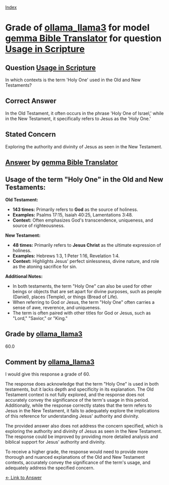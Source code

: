 
[Index](../../../../index.md)
# Grade of [ollama_llama3](../../../grading_models/ollama_llama3.md) for model [gemma Bible Translator](../../../answering_models/gemma_Bible_Translator.md) for question [Usage in Scripture](../../../questions/Usage_in_Scripture.md)

## Question [Usage in Scripture](../../../questions/Usage_in_Scripture.md)
In which contexts is the term 'Holy One' used in the Old and New Testaments?

## Correct Answer
In the Old Testament, it often occurs in the phrase 'Holy One of Israel,' while in the New Testament, it specifically refers to Jesus as the 'Holy One.'

## Stated Concern
Exploring the authority and divinity of Jesus as seen in the New Testament.

## [Answer](../Usage_in_Scripture.md) by [gemma Bible Translator](../../../answering_models/gemma_Bible_Translator.md)
## Usage of the term "Holy One" in the Old and New Testaments:

**Old Testament:**

* **143 times:** Primarily refers to **God** as the source of holiness.
* **Examples:** Psalms 17:15, Isaiah 40:25, Lamentations 3:48.
* **Context:** Often emphasizes God's transcendence, uniqueness, and source of righteousness.

**New Testament:**

* **48 times:** Primarily refers to **Jesus Christ** as the ultimate expression of holiness.
* **Examples:** Hebrews 1:3, 1 Peter 1:16, Revelation 1:4.
* **Context:** Highlights Jesus' perfect sinlessness, divine nature, and role as the atoning sacrifice for sin.

**Additional Notes:**

* In both testaments, the term "Holy One" can also be used for other beings or objects that are set apart for divine purposes, such as people (Daniel), places (Temple), or things (Bread of Life).
* When referring to God or Jesus, the term "Holy One" often carries a sense of awe, reverence, and uniqueness.
* The term is often paired with other titles for God or Jesus, such as "Lord," "Savior," or "King."

## Grade by [ollama_llama3](../../../grading_models/ollama_llama3.md)
60.0

## Comment by [ollama_llama3](../../../grading_models/ollama_llama3.md)
I would give this response a grade of 60.

The response does acknowledge that the term "Holy One" is used in both testaments, but it lacks depth and specificity in its explanation. The Old Testament context is not fully explored, and the response does not accurately convey the significance of the term's usage in this period. Additionally, while the response correctly states that the term refers to Jesus in the New Testament, it fails to adequately explore the implications of this reference for understanding Jesus' authority and divinity.

The provided answer also does not address the concern specified, which is exploring the authority and divinity of Jesus as seen in the New Testament. The response could be improved by providing more detailed analysis and biblical support for Jesus' authority and divinity.

To receive a higher grade, the response would need to provide more thorough and nuanced explanations of the Old and New Testament contexts, accurately convey the significance of the term's usage, and adequately address the specified concern.

[&lt;- Link to Answer](../Usage_in_Scripture.md)
